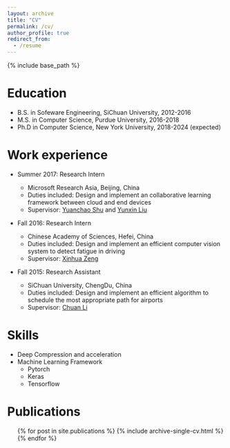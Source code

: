 ```yaml
---
layout: archive
title: "CV"
permalink: /cv/
author_profile: true
redirect_from:
  - /resume
---
```


{% include base_path %}

Education
======
* B.S. in Sofeware Engineering, SiChuan University, 2012-2016
* M.S. in Computer Science, Purdue University, 2016-2018
* Ph.D in Computer Science, New York University, 2018-2024 (expected)

Work experience
======
* Summer 2017: Research Intern
  * Microsoft Research Asia, Beijing, China
  * Duties included: Design and implement an collaborative learning framework between cloud and end devices
  * Supervisor: [Yuanchao Shu](https://www.microsoft.com/en-us/research/people/yushu/) and [Yunxin Liu](https://www.microsoft.com/en-us/research/people/yunliu/)

* Fall 2016: Research Intern
  * Chinese Academy of Sciences, Hefei, China
  * Duties included: Design and implement an efficient computer vision system to detect fatigue in driving
  * Supervisor: [Xinhua Zeng](http://www.iim.cas.cn/dwjs/fyjy/201606/t20160627_340366.html)

* Fall 2015: Research Assistant
  * SiChuan University, ChengDu, China
  * Duties included: Design and implement an efficient algorithm to schedule the most appropriate path for airports
  * Supervisor: [Chuan Li](https://baike.baidu.com/item/%E6%9D%8E%E5%B7%9D/23732810)
  
Skills
======
* Deep Compression and acceleration
* Machine Learning Framework
  * Pytorch
  * Keras
  * Tensorflow

Publications
======
  <ul>{% for post in site.publications %}
    {% include archive-single-cv.html %}
  {% endfor %}</ul>
  
